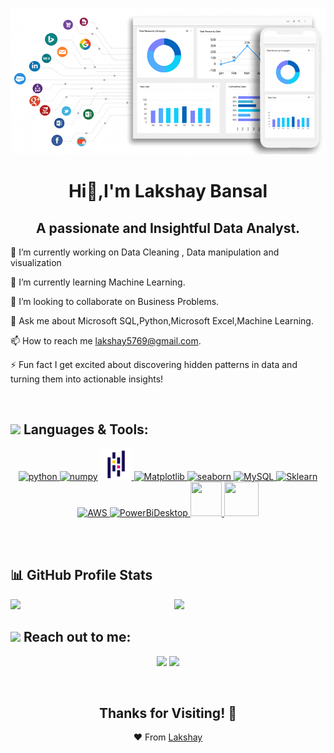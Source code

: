 <!-- New Section -->
<p align="center"> 
  <img src="https://raw.githubusercontent.com/laksh2701/laksh2701/main/img.gif" style="display: inline-block; margin: 0 auto; width:800px;">
</p>
<h1 align="center">
  Hi👋,I'm Lakshay Bansal 
</h1>




<!-- New Section -->
<h2 align="center">
  <strong>A passionate and Insightful Data Analyst.</strong>
</h2>





<!-- New Section -->


🔭 I’m currently working on Data Cleaning , Data manipulation and visualization

🌱 I’m currently learning Machine Learning.

👯 I’m looking to collaborate on Business Problems.

💬 Ask me about Microsoft SQL,Python,Microsoft Excel,Machine Learning.

📫 How to reach me lakshay5769@gmail.com.

⚡ Fun fact I get excited about discovering hidden patterns in data and turning them into actionable insights!




</p>

<br>


<!-- New Section -->
 <h2 dir="auto"><img src="https://camo.githubusercontent.com/b429fd0344f4072885b19923f824d4616893261e9d7cc2afb62f85224caca070/68747470733a2f2f6d656469612e67697068792e636f6d2f6d656469612f6a32704f476547594b65327843434b7766692f67697068792e676966" width="40" > <strong>Languages &amp; Tools:</strong></h2>
 
 <p align="center">  
    <a href="https://www.python.org"> <img src="https://camo.githubusercontent.com/24303cd2424a9a9c092cb6f3108ae66c45d827c3bb8cac57c93c1831c058e43f/68747470733a2f2f696d672e69636f6e73382e636f6d2f636f6c6f722f34382f3030303030302f707974686f6e2e706e67" alt="python" height="50" > </a> 
   <a href="https://numpy.org/doc/stable/index.html"> <img src="https://user-images.githubusercontent.com/137817362/266224257-b20f32fc-6cfe-48fe-8ef0-68c45373be61.png"  alt="numpy"  height="50" ></a>
   <a href="https://pandas.pydata.org/"> <img src="https://raw.githubusercontent.com/devicons/devicon/2ae2a900d2f041da66e950e4d48052658d850630/icons/pandas/pandas-original.svg" alt="pandas" width="50" height="50" > </a> 
    <a href="https://matplotlib.org/stable/index.html" > <img src="https://user-images.githubusercontent.com/137817362/266225645-03569596-3262-411a-af13-1b678c60a2e1.png" alt="Matplotlib" width="50" height="50" > </a>
    <a href="https://seaborn.pydata.org/" > <img src="https://seaborn.pydata.org/_images/logo-mark-lightbg.svg" alt="seaborn" width="60" height="55" > </a>
    <a href="https://www.mysql.com/" > <img src="https://user-images.githubusercontent.com/137817362/266228834-b2263294-73a0-4c3f-a7e0-0c20609a7578.png"  alt="MySQL" width="50" height="50"> </a>
    <a href="https://scikit-learn.org/stable/user_guide.html" > <img src="https://user-images.githubusercontent.com/137817362/266236281-b7d10478-13a6-4747-bdf2-612e4256c615.png"  alt="Sklearn"  height="50"> </a>
   <a href="https://aws.amazon.com/?nc2=h_lg" > <img src="https://user-images.githubusercontent.com/137817362/266250670-4058ba47-c3a0-4835-a4e2-002402175cca.png" alt="AWS"  height="40"> </a>
   <a href="https://powerbi.microsoft.com/en-in/desktop/"  > <img src="https://user-images.githubusercontent.com/137817362/266267984-ab3e4a04-0d60-45e1-bf3a-57b038ee1427.png" height="48" alt="PowerBiDesktop" >
    <a href="https://www.microsoft.com/en-in/microsoft-365/excel" ><img src="https://camo.githubusercontent.com/6210c820aedc56cac0ff68310216858a28e267c72fbdc89700167caafe3606f6/68747470733a2f2f696d672e69636f6e73382e636f6d2f666c75656e63792f34382f3030303030302f6d6963726f736f66742d657863656c2d323031392e706e67"width="50" height="55"> </a>
    <a href="https://www.microsoft.com/en-us/microsoft-365/powerpoint" > <img src="https://camo.githubusercontent.com/c24d399e4e3f39d7d5a118314f185e5974d3eaeb05181054a0ea8bb34f3cc3f5/68747470733a2f2f696d672e69636f6e73382e636f6d2f636f6c6f722f34382f3030303030302f6d6963726f736f66742d706f776572706f696e742d323031392d2d76312e706e67" width="55" height="55" ></a>
</p>
 <br>
<br>

<!-- New Section -->


<h2>📊 GitHub Profile Stats</h2>
<div style="display: flex; justify-content: space-between;">
    <a style="flex: 1; margin-right: 10px;">
        <img src="https://github-readme-stats.vercel.app/api?username=laksh2701&&show_icons=true&theme=react&hide_border=true&bg_color=1F222E&title_color=fff&icon_color=79ff97&rank_icon=github" height="192px"/>
    </a>  
  <a style="flex: 1; margin-left: 10px;">
        <img src="https://github-readme-stats.vercel.app/api/top-langs/?username=laksh2701&theme=react&hide_border=true&bg_color=1F222E&title_color=fff&icon_color=F8D866&card_width=400&langs_count=8" height="192px"/>
    </a>
</div>






<!-- New Section -->
<h2 dir="auto"></a><img src="https://camo.githubusercontent.com/ec0df7b334d15078e980be8f26f35f1bd6f004eaa4a121db42fed361360c1817/68747470733a2f2f6d656469612e67697068792e636f6d2f6d656469612f4c6e516a7057614f4e386e68723231764e572f67697068792e676966" width="40" ></a> <strong>Reach out to me:</strong> </h2>
<p align="center" dir="auto">
<a href="https://www.linkedin.com/in/lakshay-bansal2710/" ><img src="https://camo.githubusercontent.com/162001cc0747178f47ced6e40de0cd16e375beb9b5fbca4ea3d520ecca78cd85/68747470733a2f2f696d672e69636f6e73382e636f6d2f666c75656e742f34382f3030303030302f6c696e6b6564696e2e706e67"  height="50" ></a>
<a href="mailto:lakshay5769@gmail.com"><img src="https://camo.githubusercontent.com/e260052d80402ee1c3c47c1663259d0d952556860eec8eee4118a46b506f43a3/68747470733a2f2f696d672e69636f6e73382e636f6d2f636f6c6f722f34382f3030303030302f676d61696c2d6e65772e706e67"  height="50" ></a>
</p>

<br>


<!-- New Section -->
<h2 align="center">
  Thanks for Visiting! 👋
</h2>

<!-- New Section -->
<p align="center">
  ❤️ From <a href="https://github.com/laksh2701">Lakshay</a>
</p>
